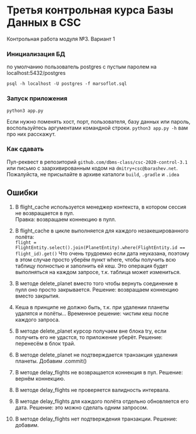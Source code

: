 # Третья контрольная курса Базы Данных в CSC
Контрольная работа модуля №3. Вариант 1




### Инициализация БД
по умолчанию пользователь postgres с пустым паролем на localhost:5432/postgres

```
psql -h localhost -U postgres -f marsoflot.sql
```

### Запуск приложения
```
python3 app.py
```

Если нужно поменять хост, порт, пользователя, базу данных или пароль, воспользуйтесь аргументами командной строки. `python3 app.py -h`  вам про них расскажут.

### Как сдавать
Пул-реквест в репозиторий `github.com/dbms-class/csc-2020-control-3.1` или письмо с заархивированным кодом на `dmitry+csc@barashev.net`. Пожалуйста, не присылайте в архиве каталоги `build`, `.gradle` и `.idea` 

## Ошибки
1. В flight_cache используется менеджер контекста, в котором сессия не возвращается в пул.  
Правка: возвращаем коннекцию в пулл.

2. В flight_cache в цикле выполняется для каждого незакешированного полёта:  
`flight = FlightEntity.select().join(PlanetEntity).where(FlightEntity.id == flight_id).get()`
Что очень трудоемко если дата неуказана, поэтому в этом случае просто уберём пункт where, чтобы
получить всю таблицу полностью и заполнить ей кеш. Это операция будет выполняться на каждом запросе,
т.к. таблица может измениться.

3. В методе delete_planet вместо того чтобы вернуть соединение в пулл оно просто закрывается.
Решение: возвращаем коннекцию вместо закрытия.

4. Кеша в принципе не должно быть, т.к. при удалении планеты удалятся и полёты...
Временное решение: чистим кеш после каждого запроса.

5. В методе delete_planet курсор получаем вне блока try, если получить его не удастся, 
то приложение уберёт.
Решение: перенесём в блок трай. 

6. В методе delete_planet не подтверждается транзакция удаления планеты.
Добавим .commit()

7. В методе delay_flights не возвращается коннекция в пул.
Решение: вернём коннекцию.

8. В методе delay_flights не проверяется валидность интервала.

9. В методе delay_flights для каждого полёта отдельно обновляется его дата.
Решение: это можно сделать одним запросом.

10. В методе delay_flights нет подтверждения транзакции.
Решение: добавим.